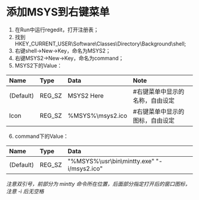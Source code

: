 # 添加MSYS到右键菜单

1. 在Run中运行regedit，打开注册表；
2. 找到HKEY_CURRENT_USER\Software\Classes\Directory\Background\shell;
3. 右键shell->New->Key，命名为MSYS2；
4. 右键MSYS2->New->Key，命名为command；
5. MSYS2下的Value：

| Name      | Type   | Data             | Note                         |
| :-------- | :----- | :--------------- | :--------------------------- |
| (Default) | REG_SZ | MSYS2 Here       | #右键菜单中显示的名称，自由设定 |
| Icon      | REG_SZ | %MSYS%\msys2.ico | #右键菜单中显示的图标，自由设定 |

6. command下的Value：

| Name       | Type      | Data                                       |
| :--------- | :-------- | :----------------------------------------- |
| (Default)	 | REG_SZ	 | "%MSYS%\usr\bin\mintty.exe" "-i/msys2.ico" |

*注意双引号，前部分为 mintty 命令所在位置，后面部分指定打开后的窗口图标，注意 -i 后无空格* 